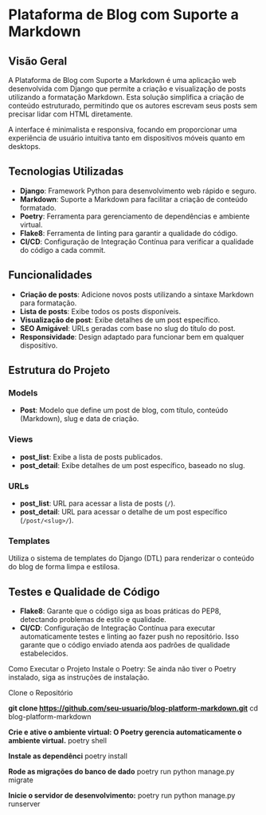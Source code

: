 # Plataforma de Blog com Suporte a Markdown

## Visão Geral
A Plataforma de Blog com Suporte a Markdown é uma aplicação web desenvolvida com Django que permite a criação e visualização de posts utilizando a formatação Markdown. Esta solução simplifica a criação de conteúdo estruturado, permitindo que os autores escrevam seus posts sem precisar lidar com HTML diretamente.

A interface é minimalista e responsiva, focando em proporcionar uma experiência de usuário intuitiva tanto em dispositivos móveis quanto em desktops.

## Tecnologias Utilizadas
- **Django**: Framework Python para desenvolvimento web rápido e seguro.
- **Markdown**: Suporte a Markdown para facilitar a criação de conteúdo formatado.
- **Poetry**: Ferramenta para gerenciamento de dependências e ambiente virtual.
- **Flake8**: Ferramenta de linting para garantir a qualidade do código.
- **CI/CD**: Configuração de Integração Contínua para verificar a qualidade do código a cada commit.

## Funcionalidades
- **Criação de posts**: Adicione novos posts utilizando a sintaxe Markdown para formatação.
- **Lista de posts**: Exibe todos os posts disponíveis.
- **Visualização de post**: Exibe detalhes de um post específico.
- **SEO Amigável**: URLs geradas com base no slug do título do post.
- **Responsividade**: Design adaptado para funcionar bem em qualquer dispositivo.

## Estrutura do Projeto
### Models
- **Post**: Modelo que define um post de blog, com título, conteúdo (Markdown), slug e data de criação.

### Views
- **post_list**: Exibe a lista de posts publicados.
- **post_detail**: Exibe detalhes de um post específico, baseado no slug.

### URLs
- **post_list**: URL para acessar a lista de posts (`/`).
- **post_detail**: URL para acessar o detalhe de um post específico (`/post/<slug>/`).

### Templates
Utiliza o sistema de templates do Django (DTL) para renderizar o conteúdo do blog de forma limpa e estilosa.

## Testes e Qualidade de Código
- **Flake8**: Garante que o código siga as boas práticas do PEP8, detectando problemas de estilo e qualidade.
- **CI/CD**: Configuração de Integração Contínua para executar automaticamente testes e linting ao fazer push no repositório. Isso garante que o código enviado atenda aos padrões de qualidade estabelecidos.

Como Executar o Projeto
Instale o Poetry: Se ainda não tiver o Poetry instalado, siga as instruções de instalação.

Clone o Repositório 

**git clone https://github.com/seu-usuario/blog-platform-markdown.git**
cd blog-platform-markdown

**Crie e ative o ambiente virtual: O Poetry gerencia automaticamente o ambiente virtual.**
poetry shell

**Instale as dependênci**
poetry install

**Rode as migrações do banco de dado**
poetry run python manage.py migrate

**Inicie o servidor de desenvolvimento:**
poetry run python manage.py runserver

